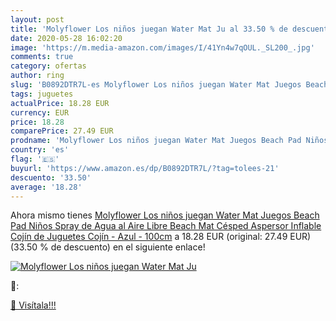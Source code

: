 ```yaml
---
layout: post
title: 'Molyflower Los niños juegan Water Mat Ju al 33.50 % de descuento'
date: 2020-05-28 16:02:20
image: 'https://m.media-amazon.com/images/I/41Yn4w7qOUL._SL200_.jpg'
comments: true
category: ofertas
author: ring
slug: 'B0892DTR7L-es Molyflower Los niños juegan Water Mat Juegos Beach Pad...'
tags: juguetes
actualPrice: 18.28 EUR
currency: EUR
price: 18.28
comparePrice: 27.49 EUR
prodname: 'Molyflower Los niños juegan Water Mat Juegos Beach Pad Niños Spray de Agua al Aire Libre Beach Mat Césped Aspersor Inflable Cojín de Juguetes Cojín - Azul - 100cm'
country: 'es'
flag: '🇪🇸'
buyurl: 'https://www.amazon.es/dp/B0892DTR7L/?tag=tolees-21'
descuento: '33.50'
average: '18.28'
---
```


Ahora mismo tienes [Molyflower Los niños juegan Water Mat Juegos Beach Pad Niños Spray de Agua al Aire Libre Beach Mat Césped Aspersor Inflable Cojín de Juguetes Cojín - Azul - 100cm](https://www.amazon.es/dp/B0892DTR7L/?tag=tolees-21) a 18.28 EUR (original: 27.49 EUR) (33.50 %  de descuento) en el siguiente enlace!

[![Molyflower Los niños juegan Water Mat Ju](https://m.media-amazon.com/images/I/41Yn4w7qOUL._SL200_.jpg)](https://www.amazon.es/dp/B0892DTR7L/?tag=tolees-21)

🔎:


[🛒 Visítala!!!](https://www.amazon.es/dp/B0892DTR7L/?tag=tolees-21)

